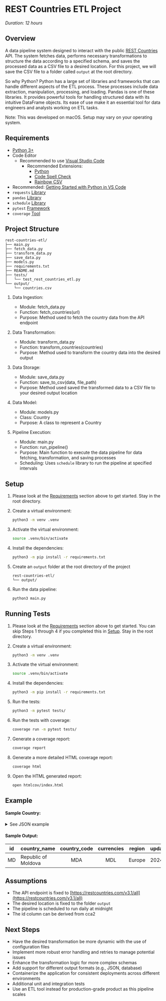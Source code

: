 # REST Countries ETL Project

_Duration: 12 hours_

## Overview

A data pipeline system designed to interact with the public [REST Countries](https://restcountries.com/v3.1/all) API. The system fetches data, performs necessary transformations to structure the data according to a specified schema, and saves the processed data as a CSV file to a desired location. For this project, we will save the CSV file to a folder called `output` at the root directory.

So why Python? Python has a large set of libraries and frameworks that can handle different aspects of the ETL process. These processes include data extraction, manipulation, processing, and loading. Pandas is one of these libraries. It provides powerful tools for handling structured data with its intuitive DataFrame objects. Its ease of use make it an essential tool for data engineers and analysts working on ETL tasks.

Note: This was developed on macOS. Setup may vary on your operating system.

## Requirements

- [Python 3+](https://www.python.org/downloads/)
- Code Editor
    - Recommended to use [Visual Studio Code](https://code.visualstudio.com/download)
        - Recommended Extensions:
            - [Python](vscode:extension/ms-python.python)
            - [Code Spell Check](vscode:extension/streetsidesoftware.code-spell-checker)
            - [Rainbow CSV](vscode:extension/mechatroner.rainbow-csv)
- Recommended: [Getting Started with Python in VS Code](https://code.visualstudio.com/docs/python/python-tutorial)
- `requests` [Library](https://pypi.org/project/requests/)
- `pandas` [Library](https://pandas.pydata.org/)
- `schedule` [Library](https://schedule.readthedocs.io/en/stable/)
- `pytest` [Framework](https://docs.pytest.org/en/8.2.x/)
- `coverage` [Tool](https://coverage.readthedocs.io/en/7.5.3/)

## Project Structure

```
rest-countries-etl/
├── main.py
├── fetch_data.py
├── transform_data.py
├── save_data.py
├── models.py
├── requirements.txt
├── README.md
├── tests/
│   └── test_rest_countries_etl.py
└── output/
    └── countries.csv
```

1. Data Ingestion:
    - Module: fetch_data.py
    - Function: fetch_countries(url)
    - Purpose: Method used to fetch the country data from the API endpoint

2. Data Transformation:
    - Module: transform_data.py
    - Function: transform_countries(countries)
    - Purpose: Method used to transform the country data into the desired output

3. Data Storage:
    - Module: save_data.py
    - Function: save_to_csv(data, file_path)
    - Purpose: Method used saved the transformed data to a CSV file to your desired output location

4.  Data Model:
    - Module: models.py
    - Class: Country
    - Purpose: A class to represent a Country

5. Pipeline Execution:
    - Module: main.py
    - Function: run_pipeline()
    - Purpose: Main function to execute the data pipeline for data fetching, transformation, and saving processes
    - Scheduling: Uses `schedule` library to run the pipeline at specified intervals

## Setup

1. Please look at the [Requirements](#requirements) section above to get started. Stay in the root directory.

2. Create a virtual environment:
    ```sh
    python3 -m venv .venv
    ```

3. Activate the virtual environment:
    ```sh
    source .venv/bin/activate
    ```

4. Install the dependencies:
    ```sh
    python3 -m pip install -r requirements.txt
    ```

5. Create an `output` folder at the root directory of the project
    ```
    rest-countries-etl/
    └── output/
    ```

6. Run the data pipeline:

    ```sh
    python3 main.py
    ```

## Running Tests

1. Please look at the [Requirements](#requirements) section above to get started. You can skip Steps 1 through 4 if you completed this in [Setup](#setup). Stay in the root directory.

2. Create a virtual environment:
    ```sh
    python3 -m venv .venv
    ```

3. Activate the virtual environment:
    ```sh
    source .venv/bin/activate
    ```

4. Install the dependencies:
    ```sh
    python3 -m pip install -r requirements.txt
    ```

5. Run the tests:
    ```sh
    python3 -m pytest tests/
    ```

6. Run the tests with coverage:
    ```sh
    coverage run -m pytest tests/
    ```

7. Generate a coverage report:
    ```sh
    coverage report
    ```

8. Generate a more detailed HTML coverage report:
    ```sh
    coverage html
    ```

9. Open the HTML generated report:
    ```sh
    open htmlcov/index.html
    ```

## Example

#### Sample Country:

<details>
    <summary>See JSON example</summary>


    [
        {
            "name": {
            "common": "Moldova",
            "official": "Republic of Moldova",
            "nativeName": {
                "ron": {
                "official": "Republica Moldova",
                "common": "Moldova"
                }
            }
            },
            "tld": [
            ".md"
            ],
            "cca2": "MD",
            "ccn3": "498",
            "cca3": "MDA",
            "cioc": "MDA",
            "independent": true,
            "status": "officially-assigned",
            "unMember": true,
            "currencies": {
            "MDL": {
                "name": "Moldovan leu",
                "symbol": "L"
            }
            },
            "idd": {
            "root": "+3",
            "suffixes": [
                "73"
            ]
            },
            "capital": [
            "Chișinău"
            ],
            "altSpellings": [
            "MD",
            "Moldova, Republic of",
            "Republic of Moldova",
            "Republica Moldova"
            ],
            "region": "Europe",
            "subregion": "Eastern Europe",
            "languages": {
            "ron": "Romanian"
            },
            "translations": {
            "ara": {
                "official": "جمهورية مولدوڤا",
                "common": "مولدوڤا"
            },
            "bre": {
                "official": "Republik Moldova",
                "common": "Moldova"
            },
            "ces": {
                "official": "Moldavská republika",
                "common": "Moldavsko"
            },
            "cym": {
                "official": "Republic of Moldova",
                "common": "Moldova"
            },
            "deu": {
                "official": "Republik Moldau",
                "common": "Moldawien"
            },
            "est": {
                "official": "Moldova Vabariik",
                "common": "Moldova"
            },
            "fin": {
                "official": "Moldovan tasavalta",
                "common": "Moldova"
            },
            "fra": {
                "official": "République de Moldavie",
                "common": "Moldavie"
            },
            "hrv": {
                "official": "Moldavija",
                "common": "Moldova"
            },
            "hun": {
                "official": "Moldovai Köztársaság",
                "common": "Moldova"
            },
            "ita": {
                "official": "Repubblica di Moldova",
                "common": "Moldavia"
            },
            "jpn": {
                "official": "モルドバ共和国",
                "common": "モルドバ共和国"
            },
            "kor": {
                "official": "몰도바 공화국",
                "common": "몰도바"
            },
            "nld": {
                "official": "Republiek Moldavië",
                "common": "Moldavië"
            },
            "per": {
                "official": "جمهوری مولداوی",
                "common": "مولداوی"
            },
            "pol": {
                "official": "Republika Mołdawii",
                "common": "Mołdawia"
            },
            "por": {
                "official": "República da Moldávia",
                "common": "Moldávia"
            },
            "rus": {
                "official": "Молдова",
                "common": "Молдавия"
            },
            "slk": {
                "official": "Moldavská republika",
                "common": "Moldavsko"
            },
            "spa": {
                "official": "República de Moldova",
                "common": "Moldavia"
            },
            "srp": {
                "official": "Република Молдавија",
                "common": "Молдавија"
            },
            "swe": {
                "official": "Republiken Moldavien",
                "common": "Moldavien"
            },
            "tur": {
                "official": "Moldova Cumhuriyeti",
                "common": "Moldova"
            },
            "urd": {
                "official": "جمہوریہ مالدووا",
                "common": "مالدووا"
            },
            "zho": {
                "official": "摩尔多瓦共和国",
                "common": "摩尔多瓦"
            }
            },
            "latlng": [47, 29],
            "landlocked": true,
            "borders": [
            "ROU",
            "UKR"
            ],
            "area": 33846,
            "demonyms": {
            "eng": {
                "f": "Moldovan",
                "m": "Moldovan"
            },
            "fra": {
                "f": "Moldave",
                "m": "Moldave"
            }
            },
            "flag": "🇲🇩",
            "maps": {
            "googleMaps": "https://goo.gl/maps/JjmyUuULujnDeFPf7",
            "openStreetMaps": "https://www.openstreetmap.org/relation/58974"
            },
            "population": 2617820,
            "gini": {
            "2018": 25.7
            },
            "fifa": "MDA",
            "car": {
            "signs": [
                "MD"
            ],
            "side": "right"
            },
            "timezones": [
            "UTC+02:00"
            ],
            "continents": [
            "Europe"
            ],
            "flags": {
            "png": "https://flagcdn.com/w320/md.png",
            "svg": "https://flagcdn.com/md.svg",
            "alt": "The flag of Moldova is composed of three equal vertical bands of blue, yellow and red, with the national coat of arms centered in the yellow band."
            },
            "coatOfArms": {
            "png": "https://mainfacts.com/media/images/coats_of_arms/md.png",
            "svg": "https://mainfacts.com/media/images/coats_of_arms/md.svg"
            },
            "startOfWeek": "monday",
            "capitalInfo": {
            "latlng": [47.01, 28.9]
            },
            "postalCode": {
            "format": "MD-####",
            "regex": "^(?:MD)*(\\d{4})$"
            }
        }
    ]
</details>

#### Sample Output:

| id    | country_name          | country_code  | currencies    | region    | updated_date  | updated_by    |
| :---: | :---                  | :---:         | :---:         | :---:     | :---          | :---          |
| MD    | Republic of Moldova   | MDA           | MDL           | Europe    | 2024-05-29    | system        |

## Assumptions

- The API endpoint is fixed to [https://restcountries.com/v3.1/all](https://restcountries.com/v3.1/all)
- The desired location is fixed to the folder `output`
- The pipeline is scheduled to run daily at midnight
- The id column can be derived from cca2

## Next Steps

- Have the desired transformation be more dynamic with the use of configuration files
- Implement more robust error handling and retries to manage potential issues
- Enhance the transformation logic for more complex schemas
- Add support for different output formats (e.g., JSON, database)
- Containerize the application for consistent deployments across different environments
- Additional unit and integration tests
- Use an ETL tool instead for production-grade product as this pipeline scales
